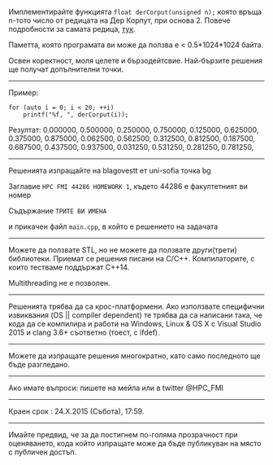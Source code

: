 Имплементирайте функцията `float derCorput(unsigned n);` която връща n-тото число от редицата на Дер Корпут, при основа 2. Повече подробности за самата редица, <a href="https://en.wikipedia.org/wiki/Van_der_Corput_sequence">тук</a>.

Паметта, която програмата ви може да ползва е < 0.5\*1024\*1024 байта.

Освен коректност, моля целете и бързодейтсвие. 
Най-бързите решения ще получат допълнителни точки.

---

Пример:
```
for (auto i = 0; i < 20; ++i)
    printf("%f, ", derCorput(i));
```

Резултат:
0.000000, 0.500000, 0.250000, 0.750000, 0.125000, 0.625000, 0.375000, 0.875000, 0.062500, 0.562500, 0.312500, 0.812500, 0.187500, 0.687500, 0.437500, 0.937500, 0.031250, 0.531250, 0.281250, 0.781250,

---

Решенията изпращайте на blagovestt ет uni-sofia точка bg

Заглавие `HPC FMI 44286 HOMEWORK 1`, където 44286 е факултетният ви номер

Съдържание `ТРИТЕ ВИ ИМЕНА` 

и прикачен файл `main.cpp`, в който е решението на задачата

---

Можете да ползвате STL, но не можете да ползвате други(трети) библиотеки. 
Приемат се решения писани на C/C++.
Компилаторите, с които тестваме поддържат С++14. 

Multithreading не е позволен.

---

Решенията трябва да са крос-платформени. Ако използвате специфични извиквания (OS || compiler dependent) те трябва да са написани така, че кода да се компилира и работи на Windows, Linux & OS X с Visual Studio 2015 и clang 3.6+ съответно (тоест, с ifdef).

---

Можете да изпращате решения многократно, като само последното ще бъде разгледано.

---

Ако имате въпроси: пишете на мейла или в twitter @HPC_FMI

---

Краен срок : 24.Х.2015 (Събота), 17:59.

---

Имайте предвид, че за да постигнем по-голяма прозрачност при оценяването, кода който изпращате може да бъде публикуван на място с публичен достъп. 
